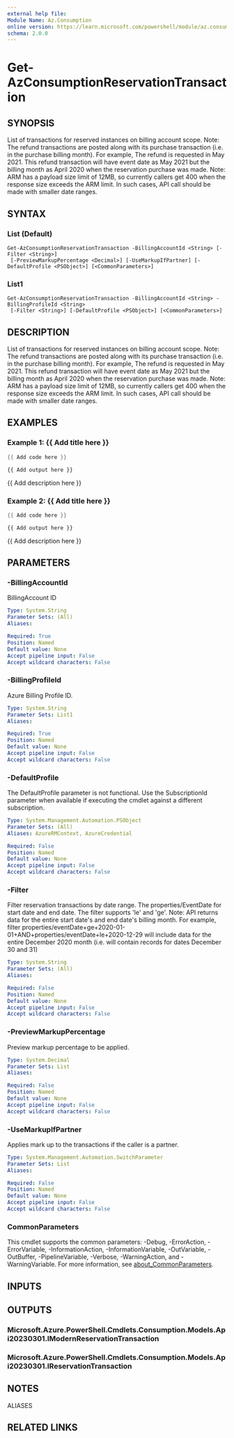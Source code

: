 ```yaml
---
external help file:
Module Name: Az.Consumption
online version: https://learn.microsoft.com/powershell/module/az.consumption/get-azconsumptionreservationtransaction
schema: 2.0.0
---
```


# Get-AzConsumptionReservationTransaction

## SYNOPSIS
List of transactions for reserved instances on billing account scope.
Note: The refund transactions are posted along with its purchase transaction (i.e.
in the purchase billing month).
For example, The refund is requested in May 2021.
This refund transaction will have event date as May 2021 but the billing month as April 2020 when the reservation purchase was made.
Note: ARM has a payload size limit of 12MB, so currently callers get 400 when the response size exceeds the ARM limit.
In such cases, API call should be made with smaller date ranges.

## SYNTAX

### List (Default)
```
Get-AzConsumptionReservationTransaction -BillingAccountId <String> [-Filter <String>]
 [-PreviewMarkupPercentage <Decimal>] [-UseMarkupIfPartner] [-DefaultProfile <PSObject>] [<CommonParameters>]
```

### List1
```
Get-AzConsumptionReservationTransaction -BillingAccountId <String> -BillingProfileId <String>
 [-Filter <String>] [-DefaultProfile <PSObject>] [<CommonParameters>]
```

## DESCRIPTION
List of transactions for reserved instances on billing account scope.
Note: The refund transactions are posted along with its purchase transaction (i.e.
in the purchase billing month).
For example, The refund is requested in May 2021.
This refund transaction will have event date as May 2021 but the billing month as April 2020 when the reservation purchase was made.
Note: ARM has a payload size limit of 12MB, so currently callers get 400 when the response size exceeds the ARM limit.
In such cases, API call should be made with smaller date ranges.

## EXAMPLES

### Example 1: {{ Add title here }}
```powershell
{{ Add code here }}
```

```output
{{ Add output here }}
```

{{ Add description here }}

### Example 2: {{ Add title here }}
```powershell
{{ Add code here }}
```

```output
{{ Add output here }}
```

{{ Add description here }}

## PARAMETERS

### -BillingAccountId
BillingAccount ID

```yaml
Type: System.String
Parameter Sets: (All)
Aliases:

Required: True
Position: Named
Default value: None
Accept pipeline input: False
Accept wildcard characters: False
```

### -BillingProfileId
Azure Billing Profile ID.

```yaml
Type: System.String
Parameter Sets: List1
Aliases:

Required: True
Position: Named
Default value: None
Accept pipeline input: False
Accept wildcard characters: False
```

### -DefaultProfile
The DefaultProfile parameter is not functional.
Use the SubscriptionId parameter when available if executing the cmdlet against a different subscription.

```yaml
Type: System.Management.Automation.PSObject
Parameter Sets: (All)
Aliases: AzureRMContext, AzureCredential

Required: False
Position: Named
Default value: None
Accept pipeline input: False
Accept wildcard characters: False
```

### -Filter
Filter reservation transactions by date range.
The properties/EventDate for start date and end date.
The filter supports 'le' and 'ge'.
Note: API returns data for the entire start date's and end date's billing month.
For example, filter properties/eventDate+ge+2020-01-01+AND+properties/eventDate+le+2020-12-29 will include data for the entire December 2020 month (i.e.
will contain records for dates December 30 and 31)

```yaml
Type: System.String
Parameter Sets: (All)
Aliases:

Required: False
Position: Named
Default value: None
Accept pipeline input: False
Accept wildcard characters: False
```

### -PreviewMarkupPercentage
Preview markup percentage to be applied.

```yaml
Type: System.Decimal
Parameter Sets: List
Aliases:

Required: False
Position: Named
Default value: None
Accept pipeline input: False
Accept wildcard characters: False
```

### -UseMarkupIfPartner
Applies mark up to the transactions if the caller is a partner.

```yaml
Type: System.Management.Automation.SwitchParameter
Parameter Sets: List
Aliases:

Required: False
Position: Named
Default value: None
Accept pipeline input: False
Accept wildcard characters: False
```

### CommonParameters
This cmdlet supports the common parameters: -Debug, -ErrorAction, -ErrorVariable, -InformationAction, -InformationVariable, -OutVariable, -OutBuffer, -PipelineVariable, -Verbose, -WarningAction, and -WarningVariable. For more information, see [about_CommonParameters](http://go.microsoft.com/fwlink/?LinkID=113216).

## INPUTS

## OUTPUTS

### Microsoft.Azure.PowerShell.Cmdlets.Consumption.Models.Api20230301.IModernReservationTransaction

### Microsoft.Azure.PowerShell.Cmdlets.Consumption.Models.Api20230301.IReservationTransaction

## NOTES

ALIASES

## RELATED LINKS

